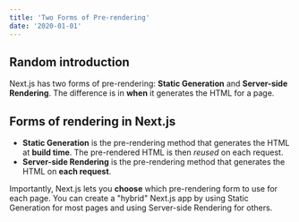 ```yaml
---
title: 'Two Forms of Pre-rendering'
date: '2020-01-01'
---
```


## Random introduction 

Next.js has two forms of pre-rendering: **Static Generation** and **Server-side Rendering**. The difference is in **when** it generates the HTML for a page.
## Forms of rendering in Next.js
- **Static Generation** is the pre-rendering method that generates the HTML at **build time**. The pre-rendered HTML is then _reused_ on each request.
- **Server-side Rendering** is the pre-rendering method that generates the HTML on **each request**.

Importantly, Next.js lets you **choose** which pre-rendering form to use for each page. You can create a "hybrid" Next.js app by using Static Generation for most pages and using Server-side Rendering for others.